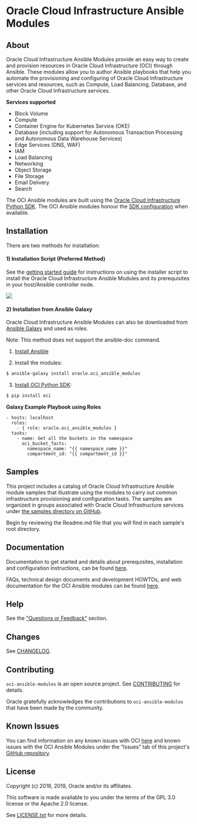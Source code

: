 # Oracle Cloud Infrastructure Ansible Modules

## About

Oracle Cloud Infrastructure Ansible Modules provide an easy way to create and provision resources in Oracle Cloud Infrastructure (OCI) through Ansible. These modules allow you to author Ansible playbooks that help you automate the provisioning and configuring of Oracle Cloud Infrastructure services and resources, such as Compute, Load Balancing, Database, and other Oracle Cloud Infrastructure services.

**Services supported**
- Block Volume
- Compute
- Container Engine for Kubernetes Service (OKE)
- Database (including support for Autonomous Transaction Processing and Autonomous Data Warehouse Services)
- Edge Services (DNS, WAF)
- IAM
- Load Balancing
- Networking
- Object Storage
- File Storage
- Email Delivery
- Search

The OCI Ansible modules are built using the [Oracle Cloud Infrastructure Python SDK](https://docs.us-phoenix-1.oraclecloud.com/Content/API/SDKDocs/pythonsdk.htm). The OCI Ansible modules honour the [SDK configuration](https://docs.us-phoenix-1.oraclecloud.com/Content/ToolsConfig.htm) when available.

## Installation

There are two methods for installation:

#### 1) Installation Script (Preferred Method)

See the [getting started guide](https://docs.cloud.oracle.com/iaas/Content/API/SDKDocs/ansiblegetstarted.htm) for instructions on using the installer script to install the Oracle Cloud Infrastructure Ansible Modules and its prerequisites in your host/Ansible controller node.

![](docs/quick-install.gif)

#### 2) Installation from Ansible Galaxy

Oracle Cloud Infrastructure Ansible Modules can also be downloaded from [Ansible Galaxy](https://galaxy.ansible.com/oracle/oci_ansible_modules) and used as roles.

Note: This method does not support the ansible-doc command.

1. [Install Ansible](https://docs.ansible.com/ansible/latest/installation_guide/intro_installation.html)

2. Install the modules:

  ``` bash
  $ ansible-galaxy install oracle.oci_ansible_modules
  ```

3. [Install OCI Python SDK](https://oracle-cloud-infrastructure-python-sdk.readthedocs.io/en/latest/installation.html#downloading-and-installing-the-sdk):

  ``` bash
  $ pip install oci
  ```

**Galaxy Example Playbook using Roles**


    - hosts: localhost
      roles:
        - { role: oracle.oci_ansible_modules }
      tasks:
        - name: Get all the buckets in the namespace
          oci_bucket_facts:
            namespace_name: "{{ namespace_name }}"
            compartment_id: "{{ compartment_id }}"

## Samples

This project includes a catalog of Oracle Cloud Infrastructure Ansible module samples that illustrate using the modules to carry out common infrastructure provisioning and configuration tasks.
The samples are organized in groups associated with Oracle Cloud Infrastructure services under [the samples directory on GitHub](https://github.com/oracle/oci-ansible-modules/tree/master/samples).


Begin by reviewing the Readme.md file that you will find in each sample's root directory.

## Documentation

Documentation to get started and details about prerequisites, installation and configuration instructions, can be found [here](https://docs.cloud.oracle.com/iaas/Content/API/SDKDocs/ansible.htm).

FAQs, technical design documents and development HOWTOs, and web documentation for the OCI Ansible modules can be found [here](https://oracle-cloud-infrastructure-ansible-modules.readthedocs.io).

## Help

See the ["Questions or Feedback”](https://docs.cloud.oracle.com/iaas/Content/API/SDKDocs/ansible.htm) section.

## Changes

See [CHANGELOG](https://github.com/oracle/oci-ansible-modules/blob/master/CHANGELOG.md).

## Contributing

`oci-ansible-modules` is an open source project. See [CONTRIBUTING](https://github.com/oracle/oci-ansible-modules/blob/master/CONTRIBUTING.md) for details.

Oracle gratefully acknowledges the contributions to `oci-ansible-modules` that have been made by the community.

## Known Issues

You can find information on any known issues with OCI [here](https://docs.us-phoenix-1.oraclecloud.com/Content/knownissues.htm) and known issues with the OCI Ansible Modules under the “Issues” tab of this project's [GitHub repository](https://github.com/oracle/oci-ansible-modules).

## License

Copyright (c) 2018, 2019, Oracle and/or its affiliates.

This software is made available to you under the terms of the GPL 3.0 license or the Apache 2.0 license.

See [LICENSE.txt](https://github.com/oracle/oci-ansible-modules/blob/master/LICENSE.txt) for more details.
